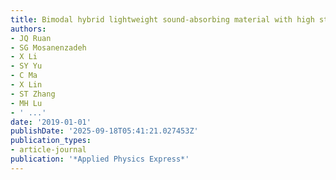 ```yaml
---
title: Bimodal hybrid lightweight sound-absorbing material with high stiffness
authors:
- JQ Ruan
- SG Mosanenzadeh
- X Li
- SY Yu
- C Ma
- X Lin
- ST Zhang
- MH Lu
- ' ...'
date: '2019-01-01'
publishDate: '2025-09-18T05:41:21.027453Z'
publication_types:
- article-journal
publication: '*Applied Physics Express*'
---
```

